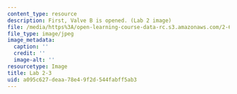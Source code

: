 ```yaml
---
content_type: resource
description: First, Valve B is opened. (Lab 2 image)
file: /media/https%3A/open-learning-course-data-rc.s3.amazonaws.com/2-672-project-laboratory-spring-2009/a095c627deaa78e49f2d544fabff5ab3_lab23.jpg
file_type: image/jpeg
image_metadata:
  caption: ''
  credit: ''
  image-alt: ''
resourcetype: Image
title: Lab 2-3
uid: a095c627-deaa-78e4-9f2d-544fabff5ab3
---
```


